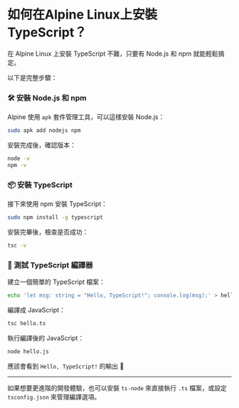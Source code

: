 # 如何在Alpine Linux上安裝 TypeScript？

在 Alpine Linux 上安裝 TypeScript 不難，只要有 Node.js 和 npm 就能輕鬆搞定。

以下是完整步驟：

### 🛠 安裝 Node.js 和 npm

Alpine 使用 `apk` 套件管理工具，可以這樣安裝 Node.js：

```bash
sudo apk add nodejs npm
```

安裝完成後，確認版本：

```bash
node -v
npm -v
```

### 📦 安裝 TypeScript

接下來使用 npm 安裝 TypeScript：

```bash
sudo npm install -g typescript
```

安裝完畢後，檢查是否成功：

```bash
tsc -v
```

### 🧪 測試 TypeScript 編譯器

建立一個簡單的 TypeScript 檔案：

```bash
echo 'let msg: string = "Hello, TypeScript!"; console.log(msg);' > hello.ts
```

編譯成 JavaScript：

```bash
tsc hello.ts
```

執行編譯後的 JavaScript：

```bash
node hello.js
```

應該會看到 `Hello, TypeScript!` 的輸出 🎉

---

如果想要更進階的開發體驗，也可以安裝 `ts-node` 來直接執行 `.ts` 檔案，或設定 `tsconfig.json` 來管理編譯選項。
